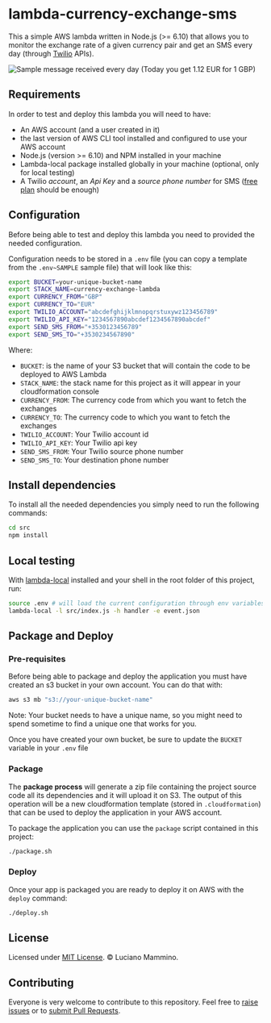# lambda-currency-exchange-sms

This a simple AWS lambda written in Node.js (>= 6.10) that allows you to monitor the exchange rate of a given currency pair and get an SMS every day (through [Twilio](https://www.twilio.com) APIs).

![Sample message received every day (Today you get 1.12 EUR for 1 GBP)](http://www.iphonefaketext.com/screens/MzM2NTA1.jpg)


## Requirements

In order to test and deploy this lambda you will need to have:

- An AWS account (and a user created in it)
- the last version of AWS CLI tool installed and configured to use your AWS account
- Node.js (version >= 6.10) and NPM installed in your machine
- Lambda-local package installed globally in your machine (optional, only for local testing)
- A Twilio *account*, an *Api Key* and a *source phone number* for SMS ([free plan](https://www.twilio.com) should be enough)


## Configuration

Before being able to test and deploy this lambda you need to provided the needed configuration.

Configuration needs to be stored in a `.env` file (you can copy a template from the `.env~SAMPLE` sample file) that will look like this:

```bash
export BUCKET=your-unique-bucket-name
export STACK_NAME=currency-exchange-lambda
export CURRENCY_FROM="GBP"
export CURRENCY_TO="EUR"
export TWILIO_ACCOUNT="abcdefghijklmnopqrstuxywz123456789"
export TWILIO_API_KEY="1234567890abcdef1234567890abcdef"
export SEND_SMS_FROM="+3530123456789"
export SEND_SMS_TO="+3530234567890"
```

Where:

 - `BUCKET`: is the name of your S3 bucket that will contain the code to be deployed to AWS Lambda
 - `STACK_NAME`: the stack name for this project as it will appear in your cloudformation console
 - `CURRENCY_FROM`: The currency code from which you want to fetch the exchanges
 - `CURRENCY_TO`: The currency code to which you want to fetch the exchanges
 - `TWILIO_ACCOUNT`: Your Twilio account id
 - `TWILIO_API_KEY`: Your Twilio api key
 - `SEND_SMS_FROM`: Your Twilio source phone number
 - `SEND_SMS_TO`: Your destination phone number


## Install dependencies

To install all the needed dependencies you simply need to run the following commands:

```bash
cd src
npm install
```


## Local testing

With [lambda-local](https://www.npmjs.com/package/lambda-local) installed and your shell in the root folder of this project, run:

```bash
source .env # will load the current configuration through env variables
lambda-local -l src/index.js -h handler -e event.json
```


## Package and Deploy

### Pre-requisites

Before being able to package and deploy the application you must have created an s3 bucket in your own account. You can do that with:

```bash
aws s3 mb "s3://your-unique-bucket-name"
```

Note: Your bucket needs to have a unique name, so you might need to spend sometime to find a unique one that works for you.

Once you have created your own bucket, be sure to update the `BUCKET` variable in your `.env` file


### Package

The **package process** will generate a zip file containing the project source code all its dependencies and it will upload it on S3. The output of this operation will be a new cloudformation template (stored in `.cloudformation`) that can be used to deploy the application in your AWS account.

To package the application you can use the `package` script contained in this project:

```bash
./package.sh
```

### Deploy

Once your app is packaged you are ready to deploy it on AWS with the `deploy` command:

```bash
./deploy.sh
```


## License

Licensed under [MIT License](/LICENSE). © Luciano Mammino.


## Contributing

Everyone is very welcome to contribute to this repository. Feel free to [raise issues](/issues) or to [submit Pull Requests](/pulls).
